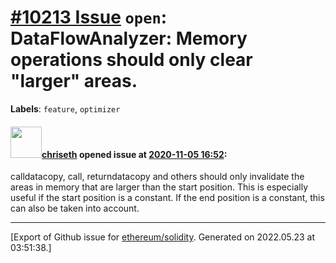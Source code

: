 # [\#10213 Issue](https://github.com/ethereum/solidity/issues/10213) `open`: DataFlowAnalyzer: Memory operations should only clear "larger" areas.
**Labels**: `feature`, `optimizer`


#### <img src="https://avatars.githubusercontent.com/u/9073706?v=4" width="50">[chriseth](https://github.com/chriseth) opened issue at [2020-11-05 16:52](https://github.com/ethereum/solidity/issues/10213):

calldatacopy, call, returndatacopy and others should only invalidate the areas in memory that are larger than the start position. This is especially useful if the start position is a constant. If the end position is a constant, this can also be taken into account.




-------------------------------------------------------------------------------



[Export of Github issue for [ethereum/solidity](https://github.com/ethereum/solidity). Generated on 2022.05.23 at 03:51:38.]
